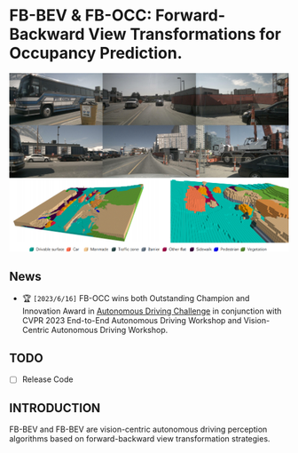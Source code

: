 # FB-BEV & FB-OCC: Forward-Backward View Transformations for Occupancy Prediction.

![](figs/demo_1.png)

## News

- 🏆 `[2023/6/16]` FB-OCC wins both Outstanding Champion and Innovation Award  in [Autonomous Driving Challenge](https://opendrivelab.com/AD23Challenge.html#Track3) in conjunction with CVPR 2023  End-to-End Autonomous Driving Workshop and  Vision-Centric Autonomous Driving Workshop.

## TODO
- [ ] Release Code 

## INTRODUCTION

FB-BEV and FB-BEV are vision-centric autonomous driving perception algorithms based on forward-backward view transformation strategies.
 
